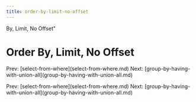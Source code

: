 ```yaml
---
title: order-by-limit-no-offset
---
```


By, Limit, No Offset\"

# Order By, Limit, No Offset

Prev:
\[select-from-where](select-from-where.md)
Next:
\[group-by-having-with-union-all](group-by-having-with-union-all.md)

Prev:
\[select-from-where](select-from-where.md)
Next:
\[group-by-having-with-union-all](group-by-having-with-union-all.md)
